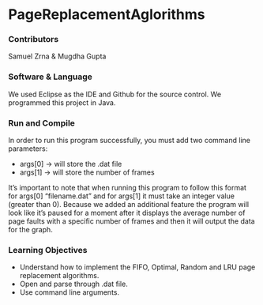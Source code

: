 # PageReplacementAglorithms

### Contributors
Samuel Zrna & Mugdha Gupta 

### Software & Language
We used Eclipse as the IDE and Github for the source control. We programmed this project in Java.

### Run and Compile
In order to run this program successfully, you must add two command line parameters:
* args[0] -> will store the .dat file
* args[1] -> will store the number of frames

It’s important to note that when running this program to follow this format for args[0] “filename.dat” and for args[1] it must take an integer value (greater than 0). Because we added an additional feature the program will look like it’s paused for a moment after it displays the average number of page faults with a specific number of frames and then it will output the data for the graph.

### Learning Objectives
* Understand how to implement the FIFO, Optimal, Random and LRU page replacement algorithms.
* Open and parse through .dat file.
* Use command line arguments.
